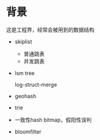 
# 背景

这是工程界，经常会被用到的数据结构

- skiplist
  - 普通跳表
  - 并发跳表
- lsm tree

    log-struct-merge
- geohash
    
- trie

- 一致性hash
    bitmap，假阳性误判
- bloomfilter

